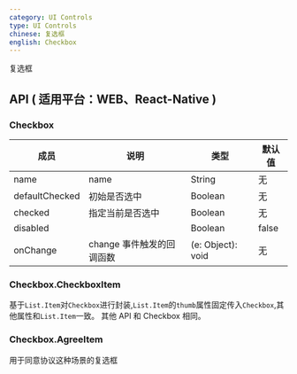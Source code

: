 ```yaml
---
category: UI Controls
type: UI Controls
chinese: 复选框
english: Checkbox
---
```


复选框

## API ( 适用平台：WEB、React-Native )

### Checkbox

| 成员             | 说明           | 类型           | 默认值       |
|---------------- |----------------|-------------|--------------
| name            |  name    | String |   无  |
| defaultChecked  |  初始是否选中  | Boolean   | 无  |
| checked         |   指定当前是否选中   | Boolean  | 无  |
| disabled        |         | Boolean |  false  |
| onChange        | change 事件触发的回调函数 | (e: Object): void |   无  |

### Checkbox.CheckboxItem

基于`List.Item`对`Checkbox`进行封装,`List.Item`的`thumb`属性固定传入`Checkbox`,其他属性和`List.Item`一致。
其他 API 和 Checkbox 相同。

### Checkbox.AgreeItem

用于同意协议这种场景的复选框
